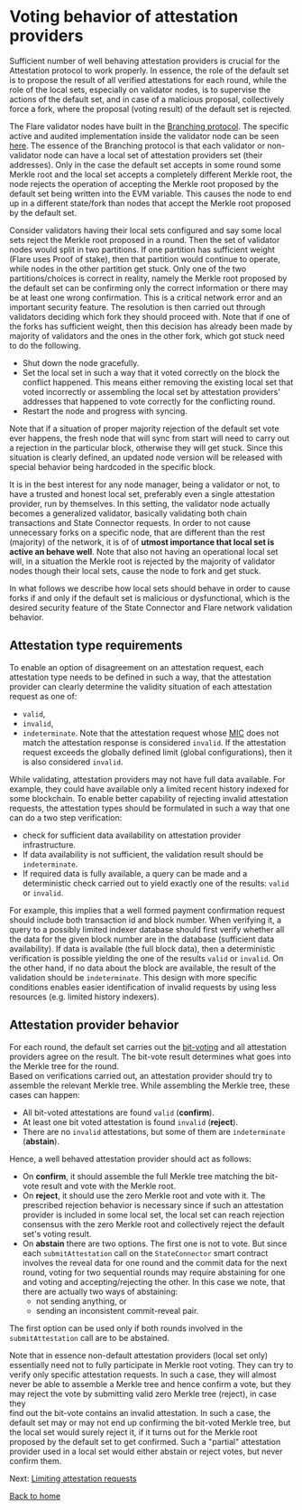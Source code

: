 # Voting behavior of attestation providers

Sufficient number of well behaving attestation providers is crucial for the Attestation protocol to work properly. In essence, the role of the
default set is to propose the result of all verified attestations for each round, while the role of the local sets, especially on validator nodes, is to supervise the actions of the default set, and in case of a malicious proposal, collectively force a fork, where the proposal (voting result) of the default set is rejected.

The Flare validator nodes have built in the [Branching protocol](https://docs.flare.network/tech/state-connector/#branching-protocol). The specific active and audited implementation inside the validator node can be seen [here](https://github.com/flare-foundation/go-flare/blob/main/coreth/core/state_connector.go#L226).
The essence of the Branching protocol is that each validator or non-validator node can have a local set of attestation providers set (their addresses).
Only in the case the default set accepts in some round some Merkle root and the local set accepts a completely different Merkle root, the node rejects the operation of accepting the Merkle root proposed by the default set being written into the EVM variable. This causes the node to end up in a different state/fork than nodes that accept the Merkle root proposed by the default set.

Consider validators having their local sets configured and say some local sets reject the Merkle root proposed in a round. Then the set of validator nodes would split in two partitions. If one partition has sufficient weight (Flare uses Proof of stake), then that partition would continue to operate, while nodes in the other partition get stuck. Only one of the two partitions/choices is correct in reality, namely the Merkle root proposed by the default set can be confirming only the correct information or there may be at least one wrong confirmation. This is a critical network error and an important security feature. The resolution is then carried out through validators deciding which fork they should proceed with. Note that if one of the forks has sufficient weight, then this decision has already been made by majority of validators and the ones in the other fork, which got stuck need to do the following.

- Shut down the node gracefully.
- Set the local set in such a way that it voted correctly on the block the conflict happened. This means either removing the existing local set that voted incorrectly or assembling the local set by attestation providers' addresses that happened to vote correctly for the conflicting round.
- Restart the node and progress with syncing.

Note that if a situation of proper majority rejection of the default set vote ever happens, the fresh node that will sync from start will need to carry out a rejection in the particular block, otherwise they will get stuck. Since this situation is clearly defined, an updated node version will be released with special behavior being hardcoded in the specific block.

It is in the best interest for any node manager, being a validator or not, to have a trusted and honest local set, preferably even a single attestation provider, run by themselves. In this setting, the validator node actually becomes a generalized validator, basically validating both chain transactions and State Connector requests. In order to not cause unnecessary forks on a specific node, that are different than the rest (majority) of the network, it is of of **utmost importance that local set is active an behave well**. Note that also not having an operational local set will, in a situation the Merkle root is rejected by the majority of validator nodes though their local sets, cause the node to fork and get stuck.

In what follows we describe how local sets should behave in order to cause forks if and only if the default set is malicious or dysfunctional, which is the desired security feature of the State Connector and Flare network validation behavior.

## Attestation type requirements

To enable an option of disagreement on an attestation request, each attestation type needs to be defined in such a way, that the attestation provider can clearly determine the validity situation of each attestation request as one of:

- `valid`,
- `invalid`,
- `indeterminate`.
  Note that the attestation request whose [MIC](./message-integrity.md) does not match the attestation response is considered `invalid`. If the attestation request exceeds the globally defined limit (global configurations), then it is also considered `invalid`.

While validating, attestation providers may not have full data available. For example, they could have available only a limited recent history indexed for some blockchain. To enable better capability of rejecting invalid attestation requests, the attestation types should be formulated in such a way that one can do a two step verification:

- check for sufficient data availability on attestation provider infrastructure.
- If data availability is not sufficient, the validation result should be `indeterminate`.
- If required data is fully available, a query can be made and a deterministic check carried out to yield exactly one of the results: `valid` or `invalid`.

For example, this implies that a well formed payment confirmation request should include both transaction id and block number.
When verifying it, a query to a possibly limited indexer database should first verify whether all the data for the given block number are in the database (sufficient data availability). If data is available (the full block data), then a deterministic verification is possible yielding the one of the results `valid` or `invalid`. On the other hand, if no data about the block are available, the result of the validation should be `indeterminate`. This design with more specific conditions enables easier identification of invalid requests by using less resources (e.g. limited history indexers).

## Attestation provider behavior

For each round, the default set carries out the [bit-voting](./bit-voting.md) and all attestation providers agree on the result. The bit-vote result determines what goes into the Merkle tree for the round.  
Based on verifications carried out, an attestation provider should try to assemble the relevant
Merkle tree. While assembling the Merkle tree, these cases can happen:

- All bit-voted attestations are found `valid` (**confirm**).
- At least one bit voted attestation is found `invalid` (**reject**).
- There are no `invalid` attestations, but some of them are `indeterminate` (**abstain**).

Hence, a well behaved attestation provider should act as follows:

- On **confirm**, it should assemble the full Merkle tree matching the bit-vote result and vote with the Merkle root.
- On **reject**, it should use the zero Merkle root and vote with it. The prescribed rejection behavior is necessary since if such an attestation provider is included in some local set, the local set can reach rejection consensus with the zero Merkle root and collectively reject the default set's voting result.
- On **abstain** there are two options. The first one is not to vote. But since each `submitAttestation` call on the `StateConnector` smart contract involves the reveal data for one round and the commit data for the next round, voting for two sequential rounds may require abstaining for one and voting and accepting/rejecting the other. In this case we note, that there are actually two ways of abstaining:
  - not sending anything, or
  - sending an inconsistent commit-reveal pair.

The first option can be used only if both rounds involved in the `submitAttestation` call are to be abstained.

Note that in essence non-default attestation providers (local set only) essentially need not to fully participate in Merkle root voting. They can try to verify only specific attestation requests. In such a case, they will almost never be able to assemble a Merkle tree and hence confirm a vote, but they may reject the vote by submitting valid zero Merkle tree (reject), in case they  
find out the bit-vote contains an invalid attestation. In such a case, the default set may or may not end up confirming the bit-voted Merkle tree, but the local set would surely reject it, if it turns out for the Merkle root proposed by the default set to get confirmed. Such a "partial" attestation provider used in a local set would either abstain or reject votes, but never confirm them.

Next: [Limiting attestation requests](./attestation-limiter.md)

[Back to home](../README.md)
